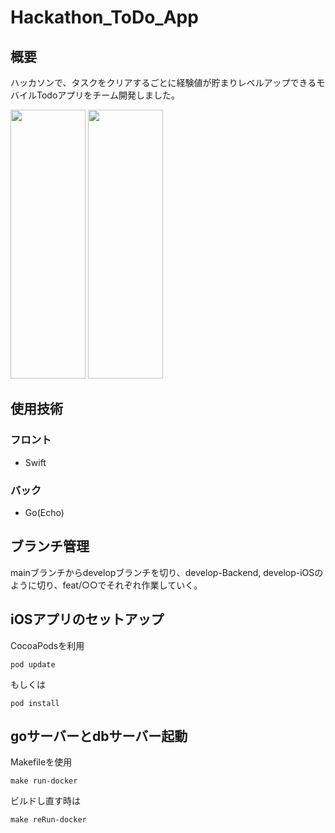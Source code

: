 # Hackathon_ToDo_App
## 概要
ハッカソンで、タスクをクリアするごとに経験値が貯まりレベルアップできるモバイルTodoアプリをチーム開発しました。


<img src="https://user-images.githubusercontent.com/85020730/206708059-254d80c2-0138-4f76-94b9-45b5a15882b1.png" width="120" height=430px> <img src="https://user-images.githubusercontent.com/85020730/206708775-ea4d8256-e9ee-4911-b907-3329301880f2.png" width="120" height=430px>

## 使用技術
### フロント
- Swift
### バック
- Go(Echo)

## ブランチ管理

mainブランチからdevelopブランチを切り、develop-Backend, develop-iOSのように切り、feat/○○でそれぞれ作業していく。

## iOSアプリのセットアップ
CocoaPodsを利用
```
pod update
```
もしくは
```
pod install
```

## goサーバーとdbサーバー起動
Makefileを使用
```
make run-docker
```
ビルドし直す時は
```
make reRun-docker
```

